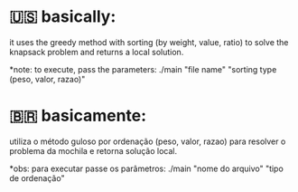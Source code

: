 # 🇺🇸 basically:

it uses the greedy method with sorting (by weight, value, ratio) to solve the knapsack problem and returns a local solution.

*note: to execute, pass the parameters: ./main "file name" "sorting type (peso, valor, razao)"

# 🇧🇷 basicamente:

utiliza o método guloso por ordenação (peso, valor, razao) para resolver o problema da mochila e retorna solução local.

*obs: para executar passe os parâmetros: ./main "nome do arquivo" "tipo de ordenação"
